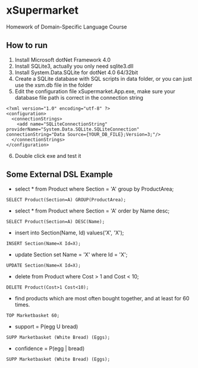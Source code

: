 xSupermarket
============

Homework of Domain-Specific Language Course

## How to run
1. Install Microsoft dotNet Framework 4.0
2. Install SQLite3, actually you only need sqlite3.dll
3. Install System.Data.SQLite for dotNet 4.0 64/32bit
4. Create a SQLite database with SQL scripts in data folder, or you can just use the xsm.db file in the folder
5. Edit the configuration file xSupermarket.App.exe, make sure your database file path is correct in the connection string
```  
<?xml version="1.0" encoding="utf-8" ?>  
<configuration>  
  <connectionStrings>  
    <add name="SQLiteConnectionString" providerName="System.Data.SQLite.SQLiteConnection" connectionString="Data Source={YOUR_DB_FILE};Version=3;"/>  
  </connectionStrings>  
</configuration>  
```  
6. Double click exe and test it  


## Some External DSL Example
- select * from Product where Section = 'A' group by ProductArea;  
```  
SELECT Product(Section=A) GROUP(ProductArea);
```  
- select * from Product where Section = 'A' order by Name desc;  
```  
SELECT Product(Section=A) DESC(Name);
```  
- insert into Section(Name, Id) values('X', 'X');  
```  
INSERT Section(Name=X Id=X);  
```  
- update Section set Name = 'X' where Id = 'X';  
```  
UPDATE Section(Name=X Id=X);  
```  
- delete from Product where Cost > 1 and Cost < 10;  
```  
DELETE Product(Cost>1 Cost<10);  
```  
- find products which are most often bought together, and at least for 60 times.  
```  
TOP Marketbasket 60;  
```  
- support = P(egg U bread)  
```  
SUPP Marketbasket (White Bread) (Eggs); 
```  
- confidence = P(egg | bread)  
```  
SUPP Marketbasket (White Bread) (Eggs); 
```